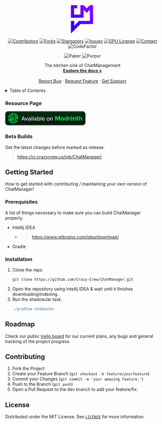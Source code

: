 <br />

<div align="center">

[![chatmanager](https://raw.githubusercontent.com/RyderBelserion/Assets/main/crazycrew/webp/ChatManagerWebsite.webp)](https://modrinth.com/plugin/chatmanager/versions)

[![Contributors][contributors-shield]][contributors-url]
[![Forks][forks-shield]][forks-url]
[![Stargazers][stars-shield]][stars-url]
[![Issues][issues-shield]][issues-url]
[![GPU License][license-shield]][license-url]
[![Contact][discord-shield]][discord-url]
![CodeFactor][codefactor-shield]

![Paper](https://cdn.jsdelivr.net/gh/intergrav/devins-badges/assets/compact/supported/paper_vector.svg)
![Purpur](https://cdn.jsdelivr.net/gh/intergrav/devins-badges/assets/compact/supported/purpur_vector.svg)

  <p align="center">
    The kitchen sink of ChatManagement
    <br />
    <a href="https://github.com/Crazy-Crew/ChatManager/wiki"><strong>Explore the docs »</strong></a>
    <br />
    <br />
    <a href="https://github.com/Crazy-Crew/ChatManager/issues">Report Bug</a>
    ·
    <a href="https://github.com/Crazy-Crew/ChatManager/discussions/categories/features">Request Feature</a>
    ·
    <a href="https://discord.gg/SekseczrWz">Get Support</a>
  </p>
</div>

<!-- TABLE OF CONTENTS -->
<details>
  <summary>Table of Contents</summary>
  <ol>
    <li>
      <a href="#getting-started">Getting Started</a>
      <ul>
        <li><a href="#prerequisites">Prerequisites</a></li>
        <li><a href="#installation">Installation</a></li>
      </ul>
    </li>
    <li><a href="#roadmap">Roadmap</a></li>
    <li><a href="#contributing">Contributing</a></li>
    <li><a href="#license">License</a></li>
    <li><a href="#contact">Contact</a></li>
  </ol>
</details>

### Resource Page
<a href="https://modrinth.com/plugin/chatmanager">![Modrinth](https://raw.githubusercontent.com/intergrav/devins-badges/v3/assets/compact/available/modrinth_46h.png)</a>

### Beta Builds
<p>Get the latest changes before marked as release.</p>

> https://ci.crazycrew.us/job/ChatManager/

## Getting Started

How to get started with contributing / maintaining your own version of ChatManager!

### Prerequisites

A list of things necessary to make sure you can build ChatManager properly.
* Intellij IDEA
    * > https://www.jetbrains.com/idea/download/
* Gradle

### Installation

1. Clone the repo
   ```sh
   git clone https://github.com/Crazy-Crew/ChatManager.git
   ```
2. Open the repository using Intellij IDEA & wait until it finishes downloading/indexing.
3. Run the shadowJar task.
   ```gradle
   ./gradlew shadowJar
   ```

## Roadmap

Check our public [trello board](https://trello.com/b/Q37AYC3I) for our current plans, any bugs and general tracking of the project progress.

## Contributing

1. Fork the Project
2. Create your Feature Branch (`git checkout -b feature/yourfeature`)
3. Commit your Changes (`git commit -m 'your amazing feature.'`)
4. Push to the Branch (`git push`)
5. Open a Pull Request to the dev branch to add your feature/fix.

## License

Distributed under the MIT License. See [`LICENSE`](/LICENSE) for more information.

[discord-shield]: https://img.shields.io/discord/415940589712965632.svg?style=flat&logo=appveyor
[discord-url]: https://discord.gg/SekseczrWz

[contributors-shield]: https://img.shields.io/github/contributors/Crazy-Crew/ChatManager.svg?style=flat&logo=appveyor
[contributors-url]: https://github.com/Crazy-Crew/ChatManager/graphs/contributors
[forks-shield]: https://img.shields.io/github/forks/Crazy-Crew/ChatManager.svg?style=flat&logo=appveyor
[forks-url]: https://github.com/Crazy-Crew/ChatManager/network/members
[stars-shield]: https://img.shields.io/github/stars/Crazy-Crew/ChatManager.svg?style=flat&logo=appveyor
[stars-url]: https://github.com/Crazy-Crew/ChatManager/stargazers
[issues-shield]: https://img.shields.io/github/issues/Crazy-Crew/ChatManager.svg?style=flat&logo=appveyor
[issues-url]: https://github.com/Crazy-Crew/ChatManager/issues
[license-shield]: https://img.shields.io/github/license/Crazy-Crew/ChatManager.svg?style=flat&logo=appveyor
[license-url]: https://github.com/Crazy-Crew/ChatManager/blob/master/LICENSE

[codefactor-shield]: https://img.shields.io/codefactor/grade/github/crazy-crew/ChatManager/main?style=flat&logo=appveyor
